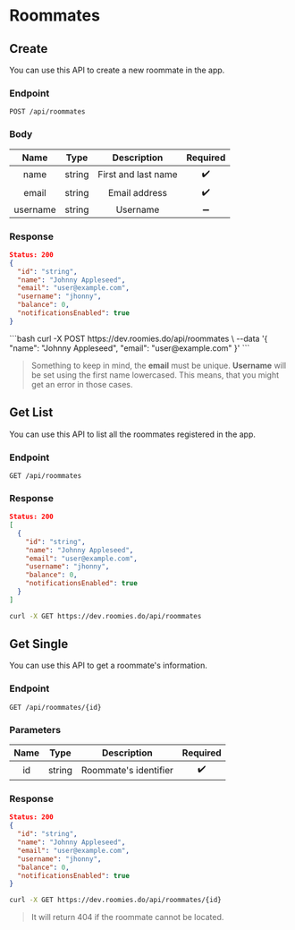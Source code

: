 <Block>

# Roommates

</Block>

<Block>

## Create

You can use this API to create a new roommate in the app.

### Endpoint

```
POST /api/roommates
```

### Body

|   Name   |  Type  |     Description     |      Required      |
| :------: | :----: | :-----------------: | :----------------: |
|   name   | string | First and last name | :heavy_check_mark: |
|   email  | string |    Email address    | :heavy_check_mark: |
| username | string |       Username      | :heavy_minus_sign: |

### Response

```json
Status: 200
{
  "id": "string",
  "name": "Johnny Appleseed",
  "email": "user@example.com",
  "username": "jhonny",
  "balance": 0,
  "notificationsEnabled": true
}
```

<Example>

<CURL>
```bash
curl -X POST https://dev.roomies.do/api/roommates \
  --data '{
    "name": "Johnny Appleseed",
    "email": "user@example.com"
  }'
```
</CURL>

> Something to keep in mind, the **email** must be unique.
> **Username** will be set using the first name lowercased.
> This means, that you might get an error in those cases.

</Example>

</Block>

<Block>

## Get List

You can use this API to list all the roommates registered in the app.

### Endpoint

```
GET /api/roommates
```

### Response

```json
Status: 200
[
  {
    "id": "string",
    "name": "Johnny Appleseed",
    "email": "user@example.com",
    "username": "jhonny",
    "balance": 0,
    "notificationsEnabled": true
  }
]
```

<Example>

<CURL>

```bash
curl -X GET https://dev.roomies.do/api/roommates
```

</CURL>

</Example>

</Block>

<Block>

## Get Single

You can use this API to get a roommate's information.

### Endpoint

```
GET /api/roommates/{id}
```

### Parameters

|   Name   |  Type  | Description |      Required      |
| :------: | :----: | :---------: | :----------------: |
|    id    | string |  Roommate's identifier   | :heavy_check_mark: |

### Response

```json
Status: 200
{
  "id": "string",
  "name": "Johnny Appleseed",
  "email": "user@example.com",
  "username": "jhonny",
  "balance": 0,
  "notificationsEnabled": true
}
```

<Example>

<CURL>

```bash
curl -X GET https://dev.roomies.do/api/roommates/{id}
```

> It will return 404 if the roommate cannot be located.

</CURL>

</Example>

</Block>

